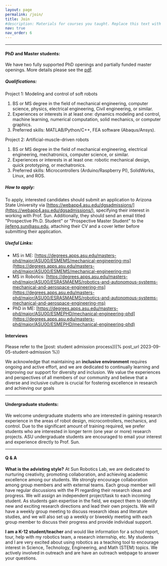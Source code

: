 ```yaml
---
layout: page
permalink: /join/
title: Join
#description: Materials for courses you taught. Replace this text with your description.
nav: true
nav_order: 6
---
```


---
#### PhD and Master students:

We have two fully supported PhD openings and partially funded master openings. More details please see the [pdf]({{site.baseurl}}/assets/pdf/PhD_opening_ASU_Sun_Robotics_Lab.pdf). 


##### Qualifications:
Project 1: Modeling and control of soft robots
1. BS or MS degree in the field of mechanical engineering, computer science, physics, electrical engineering, Civil engineering, or similar.
2. Experiences or interests in at least one: dynamics modeling and control, machine learning, numerical computation, solid mechanics, or computer graphics. 
3. Preferred skills: MATLAB/Python/C++, FEA software (Abaqus/Ansys).

Project 2: Artificial-muscle-driven robots
1. BS or MS degree in the field of mechanical engineering, electrical engineering, mechatronics, computer science, or similar.
2. Experiences or interests in at least one: robotic mechanical design, quick prototyping, or mechatronics. 
3. Preferred skills: Microcontrollers (Arduino/Raspberry PI), SolidWorks, Linux, and ROS. 

##### How to apply:
To apply, interested candidates should submit an application to Arizona State University via [https://webapp4.asu.edu/dgsadmissions/](https://webapp4.asu.edu/dgsadmissions/), specifying their interest in working with Prof. Sun. Additionally, they should send an email titled "Prospective Ph.D. Student" or "Prospective Master Student" to the jiefeng.sun@asu.edu, attaching their CV and a cover letter before submitting their application. 



##### Useful Links:
- MS in ME: [https://degrees.apps.asu.edu/masters-phd/major/ASU00/ESMEMS/mechanical-engineering-ms](https://degrees.apps.asu.edu/masters-phd/major/ASU00/ESMEMS/mechanical-engineering-ms)
- MS in Robotics: [https://degrees.apps.asu.edu/masters-phd/major/ASU00/ESRASMAEMS/robotics-and-autonomous-systems-mechanical-and-aerospace-engineering-ms](https://degrees.apps.asu.edu/masters-phd/major/ASU00/ESRASMAEMS/robotics-and-autonomous-systems-mechanical-and-aerospace-engineering-ms)
- PhD in ME: [https://degrees.apps.asu.edu/masters-phd/major/ASU00/ESMEPHD/mechanical-engineering-phd](https://degrees.apps.asu.edu/masters-phd/major/ASU00/ESMEPHD/mechanical-engineering-phd)


#### Interviews
Please refer to the [post: student admission process]({% post_url 2023-09-05-student-admission %})


We acknowledge that maintaining an __inclusive environment__ requires ongoing and active effort, and we are dedicated to continually learning and improving our support for diversity and inclusion. We value the experiences and perspectives of all members of our community and believe that a diverse and inclusive culture is crucial for fostering excellence in research and achieving our goals

---

#### Undergraduate students:

We welcome undergraduate students who are interested in gaining research experience in the areas of robot design, microcontrollers, mechanics, and control. Due to the significant amount of training required, we prefer students who are interested in longer term (one year or more) research projects.
ASU undergraduate students are encouraged to email your interest and experience directly to Prof. Sun.

---

#### Q & A

__What is the advisting style?__
At Sun Robotics Lab, we are dedicated to nurturing creativity, promoting collaboration, and achieving academic excellence among our students. We strongly encourage collaboration among group members and with external teams. 
Each group member will have regular discussions with the PI regarding their research ideas and progress. We will assign an independent project/task to each incoming student. As students gain expertise in the field, we expect them to identify new and exciting research directions and lead their own projects.
We will have a weekly group meeting to discuss research ideas and literature studies, and we will also set up a weekly or biweekly meeting with each group member to discuss their progress and provide individual support. 



 __I am a K-12 student/teacher__ and would like information for a school report, tour, help with my robotics team, a research internship, etc. My students and I are very excited about using robotics as a teaching tool to encourage interest in Science, Technology, Engineering, and Math (STEM) topics. We actively involved in outreach and are have an outreach webpage to answer your questions.

